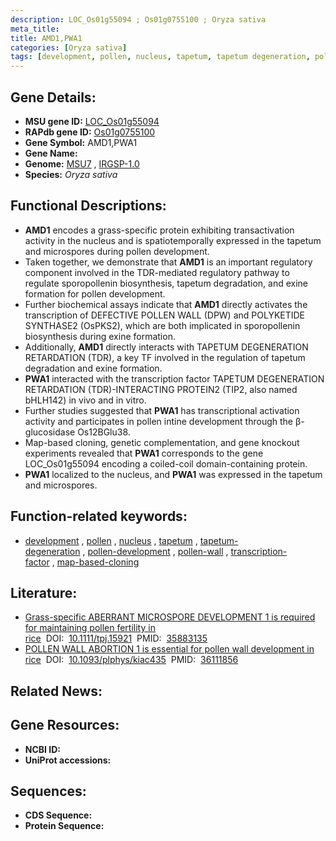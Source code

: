 ```yaml
---
description: LOC_Os01g55094 ; Os01g0755100 ; Oryza sativa
meta_title:
title: AMD1,PWA1
categories: [Oryza sativa]
tags: [development, pollen, nucleus, tapetum, tapetum degeneration, pollen development, pollen wall, transcription factor, map-based cloning]
---
```


## Gene Details:
- **MSU gene ID:** [LOC_Os01g55094](http://rice.uga.edu/cgi-bin/ORF_infopage.cgi?orf=LOC_Os01g55094)  
- **RAPdb gene ID:** [Os01g0755100](https://rapdb.dna.affrc.go.jp/locus/?name=Os01g0755100)  
- **Gene Symbol:** AMD1,PWA1
- **Gene Name:**
- **Genome:**  [MSU7](http://rice.uga.edu/)&nbsp;,&nbsp;[IRGSP-1.0](https://rapdb.dna.affrc.go.jp/download/irgsp1.html)
- **Species:** *Oryza sativa*

## Functional Descriptions:
   - **AMD1** encodes a grass-specific protein exhibiting transactivation activity in the nucleus and is spatiotemporally expressed in the tapetum and microspores during pollen development.
   - Taken together, we demonstrate that **AMD1** is an important regulatory component involved in the TDR-mediated regulatory pathway to regulate sporopollenin biosynthesis, tapetum degradation, and exine formation for pollen development.
   - Further biochemical assays indicate that **AMD1** directly activates the transcription of DEFECTIVE POLLEN WALL (DPW) and POLYKETIDE SYNTHASE2 (OsPKS2), which are both implicated in sporopollenin biosynthesis during exine formation.
   - Additionally, **AMD1** directly interacts with TAPETUM DEGENERATION RETARDATION (TDR), a key TF involved in the regulation of tapetum degradation and exine formation.
   - **PWA1** interacted with the transcription factor TAPETUM DEGENERATION RETARDATION (TDR)-INTERACTING PROTEIN2 (TIP2, also named bHLH142) in vivo and in vitro.
   - Further studies suggested that **PWA1** has transcriptional activation activity and participates in pollen intine development through the β-glucosidase Os12BGlu38.
   - Map-based cloning, genetic complementation, and gene knockout experiments revealed that **PWA1** corresponds to the gene LOC_Os01g55094 encoding a coiled-coil domain-containing protein.
   - **PWA1** localized to the nucleus, and **PWA1** was expressed in the tapetum and microspores.

## Function-related keywords:
   - [development](/tags/development/)&nbsp;,&nbsp;[pollen](/tags/pollen/)&nbsp;,&nbsp;[nucleus](/tags/nucleus/)&nbsp;,&nbsp;[tapetum](/tags/tapetum/)&nbsp;,&nbsp;[tapetum-degeneration](/tags/tapetum-degeneration/)&nbsp;,&nbsp;[pollen-development](/tags/pollen-development/)&nbsp;,&nbsp;[pollen-wall](/tags/pollen-wall/)&nbsp;,&nbsp;[transcription-factor](/tags/transcription-factor/)&nbsp;,&nbsp;[map-based-cloning](/tags/map-based-cloning/)

## Literature:
   - [Grass-specific ABERRANT MICROSPORE DEVELOPMENT 1 is required for maintaining pollen fertility in rice](https://www.doi.org/10.1111/tpj.15921)&nbsp;&nbsp;DOI:&nbsp;&nbsp;[10.1111/tpj.15921](https://www.doi.org/10.1111/tpj.15921)&nbsp;&nbsp;PMID:&nbsp;&nbsp;[35883135](https://pubmed.ncbi.nlm.nih.gov/35883135/)
   - [POLLEN WALL ABORTION 1 is essential for pollen wall development in rice](https://www.doi.org/10.1093/plphys/kiac435)&nbsp;&nbsp;DOI:&nbsp;&nbsp;[10.1093/plphys/kiac435](https://www.doi.org/10.1093/plphys/kiac435)&nbsp;&nbsp;PMID:&nbsp;&nbsp;[36111856](https://pubmed.ncbi.nlm.nih.gov/36111856/)

## Related News:

## Gene Resources:
- **NCBI ID:**  []()
- **UniProt accessions:** [](https://www.uniprot.org/uniprotkb//entry)

## Sequences:
- **CDS Sequence:**
- **Protein Sequence:**

